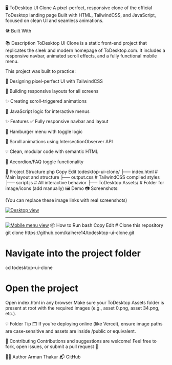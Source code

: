 🖥️ ToDesktop UI Clone
A pixel-perfect, responsive clone of the official ToDesktop landing page
Built with HTML, TailwindCSS, and JavaScript, focused on clean UI and seamless animations.

🛠️ Built With




📚 Description
ToDesktop UI Clone is a static front-end project that replicates the sleek and modern homepage of ToDesktop.com.
It includes a responsive navbar, animated scroll effects, and a fully functional mobile menu.

This project was built to practice:

🎨 Designing pixel-perfect UI with TailwindCSS

📱 Building responsive layouts for all screens

✨ Creating scroll-triggered animations

🧠 JavaScript logic for interactive menus

✨ Features
✅ Fully responsive navbar and layout

📱 Hamburger menu with toggle logic

📜 Scroll animations using IntersectionObserver API

💡 Clean, modular code with semantic HTML

🧩 Accordion/FAQ toggle functionality

📁 Project Structure
php
Copy
Edit
todesktop-ui-clone/
├── index.html         # Main layout and structure
├── output.css         # TailwindCSS compiled styles
├── script.js          # All interactive behavior
├── ToDesktop Assets/  # Folder for image/icons (add manually)
🖼️ Demo
📷 Screenshots:

(You can replace these image links with real screenshots)

<a href="#"><img src="https://via.placeholder.com/800x450?text=Home+Desktop+View" alt="Desktop view"/></a>

<hr> <a href="#"><img src="https://via.placeholder.com/400x750?text=Mobile+Menu+View" alt="Mobile menu view"/></a>
📦 How to Run
bash
Copy
Edit
# Clone this repository
git clone https://github.com/kaihere14/todesktop-ui-clone.git

# Navigate into the project folder
cd todesktop-ui-clone

# Open the project
Open index.html in any browser
Make sure your ToDesktop Assets folder is present at root with the required images (e.g., asset 0.png, asset 34.png, etc.).

💡 Folder Tip
🗂️ If you're deploying online (like Vercel), ensure image paths are case-sensitive and assets are inside /public or equivalent.

🤝 Contributing
Contributions and suggestions are welcome!
Feel free to fork, open issues, or submit a pull request 🚀

👨‍💻 Author
Arman Thakur
📬 GitHub
